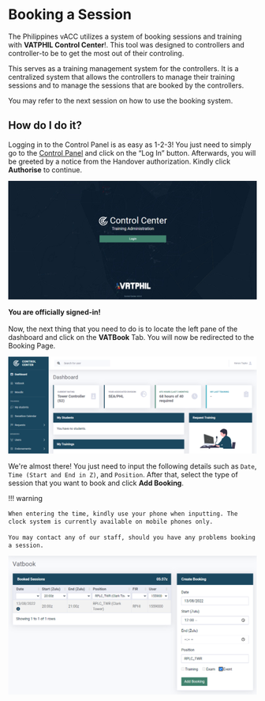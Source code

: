 # Booking a Session

The Philippines vACC utilizes a system of booking sessions and training with **VATPHIL Control Center**!. This tool was designed to controllers and controller-to be to get the most out of their controling.

This serves as a training management system for the controllers. It is a centralized system that allows the controllers to manage their training sessions and to manage the sessions that are booked by the controllers.

You may refer to the next session on how to use the booking system.

## How do I do it?

Logging in to the Control Panel is as easy as 1-2-3! You just need to simply go to the [Control Panel](https://cc.vatphil.com) and click on the “Log In” button. Afterwards, you will be greeted by a notice from the Handover authorization. Kindly click **Authorise** to continue.

![Control Panel](/assets/diagram/cc-1.png)

**You are officially signed-in!**
<br>
<br> Now, the next thing that you need to do is to locate the left pane of the dashboard and click on the **VATBook** Tab. You will now be redirected to the Booking Page.

![Control Panel - DashTab](/assets/diagram/cc-2.png)

We're almost there! You just need to input the following details such as ```Date```, ```Time (Start and End in Z)```, and ```Position```. After that, select the type of session that you want to book and click **Add Booking**.

!!! warning

    When entering the time, kindly use your phone when inputting. The clock system is currently available on mobile phones only. 

    You may contact any of our staff, should you have any problems booking a session.


![Control Panel - Booking](/assets/diagram/cb-1.png)

